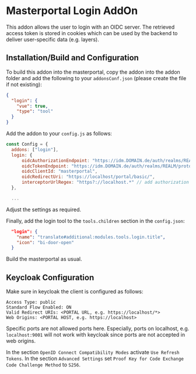 # Masterportal Login AddOn

This addon allows the user to login with an OIDC server. The retrieved access token is stored in cookies which can be used by the backend to deliver user-specific data (e.g. layers).

## Installation/Build and Configuration

To build this addon into the masterportal, copy the addon into the addon folder and add the following to your `addonsConf.json` (please create the file if not existing):

```json
{
  "login": {
    "vue": true,
    "type": "tool"
  }
}
```

Add the addon to your `config.js` as follows:

```js
const Config = {
  addons: ["login"],
  login: {
      oidcAuthorizationEndpoint: "https://idm.DOMAIN.de/auth/realms/REALM/protocol/openid-connect/auth",
      oidcTokenEndpoint: "https://idm.DOMAIN.de/auth/realms/REALM/protocol/openid-connect/token",
      oidcClientId: "masterportal",
      oidcRedirectUri: "https://localhost/portal/basic/",
      interceptorUrlRegex: "https?://localhost.*" // add authorization to all URLs that match the given regex
  },

  ...
```

Adjust the settings as required.

Finally, add the login tool to the `tools.children` section in the `config.json`:

```json
  "login": {
    "name": "translate#additional:modules.tools.login.title",
    "icon": "bi-door-open"
  }
```

Build the masterportal as usual.

## Keycloak Configuration

Make sure in keycloak the client is configured as follows:

```
Access Type: public
Standard Flow Enabled: ON
Valid Redirect URIs: <PORTAL URL, e.g. https://localhost/*>
Web Origins: <PORTAL HOST, e.g. https://localhost>
```

Specific ports are not allowed ports here. Especially, ports on localhost, e.g. `localhost:9001` will not work with keycloak since ports are not accepted in web origins.

In the section `OpenID Connect Compatibility Modes` activate `Use Refresh Tokens`. In the section `Advanced Settings` set `Proof Key for Code Exchange Code Challenge Method` to `S256`.

